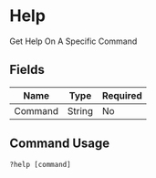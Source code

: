 # Help

Get Help On A Specific Command

## Fields

| Name | Type | Required |
|------|------|----------|
| Command | String | No |

## Command Usage
```
?help [command]
```